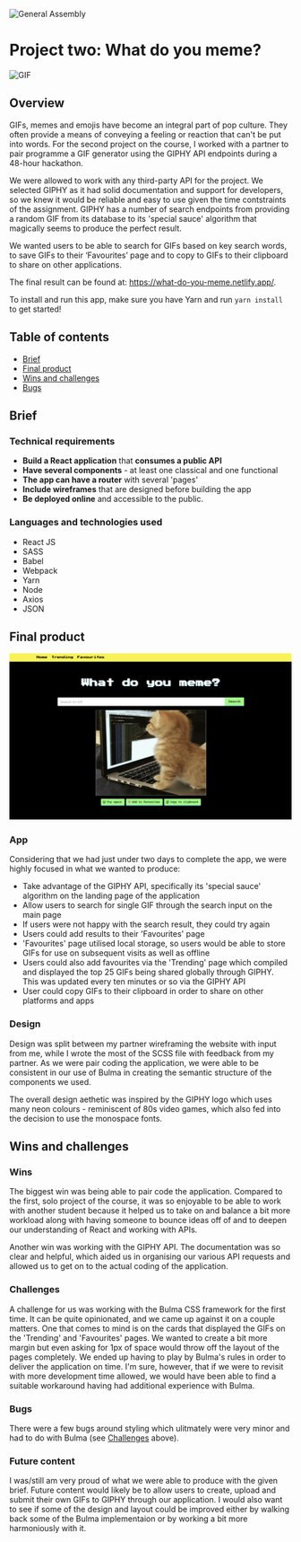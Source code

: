 ![General Assembly](https://camo.githubusercontent.com/6ce15b81c1f06d716d753a61f5db22375fa684da/68747470733a2f2f67612d646173682e73332e616d617a6f6e6177732e636f6d2f70726f64756374696f6e2f6173736574732f6c6f676f2d39663838616536633963333837313639306533333238306663663535376633332e706e67)

# Project two: What do you meme?

![GIF](https://media3.giphy.com/media/88iYsvbegSUn9bSTF8/giphy.gif?cid=cf3075e2ece71f6d32a88bf9b988d36aa0e6481ec62bf41e&rid=giphy.gif)

## Overview

GIFs, memes and emojis have become an integral part of pop culture. They often provide a means of conveying a feeling or reaction that can't be put into words. For the second project on the course, I worked with a partner to pair programme a GIF generator using the GIPHY API endpoints during a 48-hour hackathon. 

We were allowed to work with any third-party API for the project. We selected GIPHY as it had solid documentation and support for developers, so we knew it would be reliable and easy to use given the time contstraints of the assignment. GIPHY has a number of search endpoints from providing a random GIF from its database to its 'special sauce' algorithm that magically seems to produce the perfect result.

We wanted users to be able to search for GIFs based on key search words, to save GIFs to their ‘Favourites’ page and to copy to GIFs to their clipboard to share on other applications.

The final result can be found at: https://what-do-you-meme.netlify.app/.

To install and run this app, make sure you have Yarn and run  `yarn install` to get started!

## Table of contents

* [Brief](#Brief)
* [Final product](#Final-product)
* [Wins and challenges](#Wins-and-challenges)
* [Bugs](#Bugs)

## Brief

### Technical requirements

* **Build a React application** that **consumes a public API**
* **Have several components** - at least one classical and one functional
* **The app can have a router** with several 'pages'
* **Include wireframes** that are designed before building the app
* **Be deployed online** and accessible to the public.

### Languages and technologies used

* React JS
* SASS
* Babel
* Webpack
* Yarn
* Node
* Axios
* JSON

## Final product

![What do you meme?](src/assets/what-do-you-meme.jpg)

### App

Considering that we had just under two days to complete the app, we were highly focused in what we wanted to produce:

* Take advantage of the GIPHY API, specifically its 'special sauce' algorithm on the landing page of the application 
* Allow users to search for single GIF through the search input on the main page
* If users were not happy with the search result, they could try again
* Users could add results to their 'Favourites' page
* 'Favourites' page utilised local storage, so users would be able to store GIFs for use on subsequent visits as well as offline
* Users could also add favourites via the 'Trending' page which compiled and displayed the top 25 GIFs being shared globally through GIPHY. This was updated every ten minutes or so via the GIPHY API
* User could copy GIFs to their clipboard in order to share on other platforms and apps

### Design

Design was split between my partner wireframing the website with input from me, while I wrote the most of the SCSS file with feedback from my partner. As we were pair coding the application, we were able to be consistent in our use of Bulma in creating the semantic structure of the components we used.

The overall design aethetic was inspired by the GIPHY logo which uses many neon colours - reminiscent of 80s video games, which also fed into the decision to use the monospace fonts.

## Wins and challenges

### Wins

The biggest win was being able to pair code the application. Compared to the first, solo project of the course, it was so enjoyable to be able to work with another student because it helped us to take on and balance a bit more workload along with having someone to bounce ideas off of and to deepen our understanding of React and working with APIs.

Another win was working with the GIPHY API. The documentation was so clear and helpful, which aided us in organising our various API requests and allowed us to get on to the actual coding of the application.

### Challenges 

A challenge for us was working with the Bulma CSS framework for the first time. It can be quite opinionated, and we came up against it on a couple matters. One that comes to mind is on the cards that displayed the GIFs on the 'Trending' and 'Favourites' pages. We wanted to create a bit more margin but even asking for 1px of space would throw off the layout of the pages completely. We ended up having to play by Bulma's rules in order to deliver the application on time. I'm sure, however, that if we were to revisit with more development time allowed, we would have been able to find a suitable workaround having had additional experience with Bulma.

### Bugs

There were a few bugs around styling which ulitmately were very minor and had to do with Bulma (see [Challenges](#Challenges) above).

### Future content

I was/still am very proud of what we were able to produce with the given brief. Future content would likely be to allow users to create, upload and submit their own GIFs to GIPHY through our application. I would also want to see if some of the design and layout could be improved either by walking back some of the Bulma implementaion or by working a bit more harmoniously with it.
